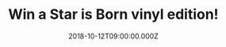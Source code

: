---
campaign-uuid: "c-09eb3557-d14b-48f2-b466-19c92fa340d1"
type: "Competition"
category: "Gifts"
date: "2018-10-12T09:00:00.000Z"
end-date: "2018-11-12T23:59:00.000Z"
disable-form: false
is_promoted: false
has_entry_page: true
title: "Win a Star is Born vinyl edition!"
competition-description: "<p>We are giving away the soundtrack of the most ambitious\
  \ movie of the moment: A Star is Born performed by the incredible stars Lady Gaga\
  \ and Bradley Cooper!</p>\r\n<p>Want it now? You know what to do……</p>"
hero-header: "Win a Star is Born vinyl edition!"
terms-confirmation: "N/A"
banner-img: "https://assets.expresslyapp.com/asset-768a8b70-b742-4fec-96f3-6452b18c9076.jpg"
logo-left-href: "http://club.expressly.io"
logo-left-image: "https://assets.expresslyapp.com/asset-c8578f12-6dc6-40af-8991-8bec9cbdab46.jpg"
logo-left-title: "Expressly Club"
bg-image-hero: "https://assets.expresslyapp.com/asset-ab503d0d-66f5-45ee-b5de-546c8325551b.jpg"
bg-image-first: "https://assets.expresslyapp.com/asset-5aabec61-17d6-47cf-8de6-b9c78ab744c4.jpg"
section1-content: "</p>Alongside Gaga and Cooper there are many co-writing credits\
  \ in the soundtrack: Jason Isbell, Willie Nelson’s son Lukas, Mark Ronson, Andrew\
  \ Wyatt, Julia Michaels and Justin Tranter… and many more! The set was released\
  \ on Oct. 5 and its aiming to be nº1 on the Billboard 200 album charts!</p>\r\n\
  <p>Maybe It’s Time, Parking Lot, Out Of Time… are some of the amazing songs you\
  \ can find in the soundtrack, so if you can’t wait to listen the full album… enter\
  \ the form below for a chance to win and get ready to get delighted by the voices\
  \ of Lady Gaga and Bradley Cooper!</p>"
entry-title: "Win a Star is Born vinyl edition!"
entry-content: "Enter the draw to win a Star is Born vinyl edition by completing the\
  \ form below before 23:59 on 12th of November 2018."
has-winner: false
prize-description: "A Star is Born vinyl edition!"
special-conditions: "Multiple entries are allowed up to one every day.\r\nThis competition\
  \ is also available on: https://aaa.nme.com/competitions/a-star-is-born-vinyl"
country-restrictions:
- "GB"
---